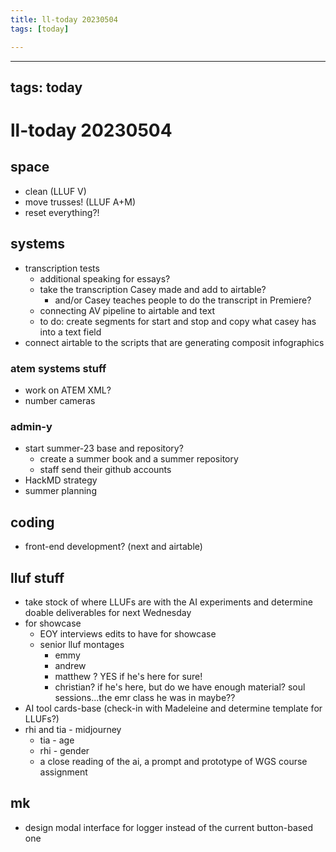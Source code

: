 ```yaml
---
title: ll-today 20230504
tags: [today]

---
```


---
tags: today
---
# ll-today 20230504


## space
* clean (LLUF V)
* move trusses! (LLUF A+M)
* reset everything?!

## systems
- transcription tests 
    - additional speaking for essays?
    - take the transcription Casey made and add to airtable?
        - and/or Casey teaches people to do the transcript in Premiere?
    - connecting AV pipeline to airtable and text
    * to do: create segments for start and stop and copy what casey has into a text field
- connect airtable to the scripts that are generating composit infographics
### atem systems stuff
- work on ATEM XML?
- number cameras
### admin-y
- start summer-23 base and repository?
    - create a summer book and a summer repository
    - staff send their github accounts
- HackMD strategy
- summer planning

## coding
- front-end development? (next and airtable)

## lluf stuff
- take stock of where LLUFs are with the AI experiments and determine doable deliverables for next Wednesday
- for showcase
    - EOY interviews edits to have for showcase
    - senior lluf montages
        - emmy
        - andrew
        - matthew ? YES if he's here for sure!
        - christian? if he's here, but do we have enough material? soul sessions...the emr class he was in maybe??
- AI tool cards-base (check-in with Madeleine and determine template for LLUFs?)
- rhi and tia - midjourney
    - tia - age 
    - rhi - gender
    - a close reading of the ai, a prompt and prototype of WGS course assignment

## mk
- design modal interface for logger instead of the current button-based one